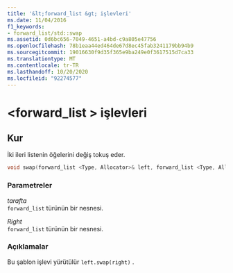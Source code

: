 ```yaml
---
title: '&lt;forward_list &gt; işlevleri'
ms.date: 11/04/2016
f1_keywords:
- forward_list/std::swap
ms.assetid: 0d6bc656-7049-4651-a4bd-c9a805e47756
ms.openlocfilehash: 78b1eaa44ed464de67d8ec45fab3241179bb94b9
ms.sourcegitcommit: 19016630f9d35f365e9ba249e0f3617515d7ca33
ms.translationtype: MT
ms.contentlocale: tr-TR
ms.lasthandoff: 10/20/2020
ms.locfileid: "92274577"
---
```

# <a name="ltforward_listgt-functions"></a>&lt;forward_list &gt; işlevleri

## <a name="swap"></a><a name="swap"></a> Kur

İki ileri listenin öğelerini değiş tokuş eder.

```cpp
void swap(forward_list <Type, Allocator>& left, forward_list <Type, Allocator>& right);
```

### <a name="parameters"></a>Parametreler

*tarafta*\
`forward_list` türünün bir nesnesi.

*Right*\
`forward_list` türünün bir nesnesi.

### <a name="remarks"></a>Açıklamalar

Bu şablon işlevi yürütülür `left.swap(right)` .
